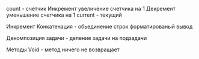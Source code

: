 count - счетчик
Инкремент увеличение счетчика на 1
Декремент уменьшение счетчика на 1
current - текущий

Инкремент
Конкатенация - обьединение строк 
форматированый вывод


Декомпозиция задачи - деление задачи на подзадачи

Методы
Void - метод ничего не возвращает 